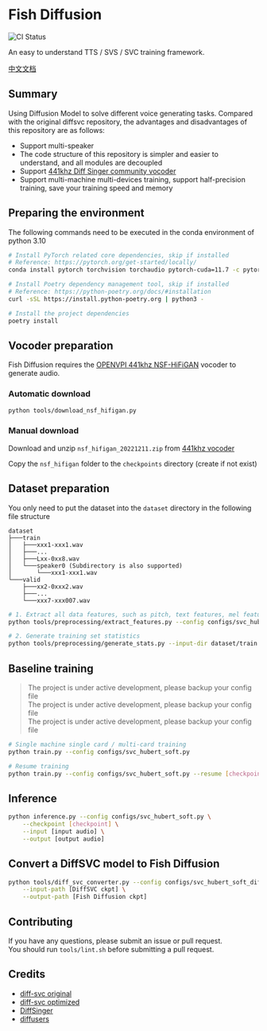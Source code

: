 # Fish Diffusion
![CI Status](https://github.com/fishaudio/fish-diffusion/actions/workflows/ci.yml/badge.svg)

An easy to understand TTS / SVS / SVC training framework.

[中文文档](README.md)

## Summary
Using Diffusion Model to solve different voice generating tasks. Compared with the original diffsvc repository, the advantages and disadvantages of this repository are as follows:
+ Support multi-speaker
+ The code structure of this repository is simpler and easier to understand, and all modules are decoupled
+ Support [441khz Diff Singer community vocoder](https://openvpi.github.io/vocoders/)
+ Support multi-machine multi-devices training, support half-precision training, save your training speed and memory

## Preparing the environment
The following commands need to be executed in the conda environment of python 3.10

```bash
# Install PyTorch related core dependencies, skip if installed
# Reference: https://pytorch.org/get-started/locally/
conda install pytorch torchvision torchaudio pytorch-cuda=11.7 -c pytorch -c nvidia

# Install Poetry dependency management tool, skip if installed
# Reference: https://python-poetry.org/docs/#installation
curl -sSL https://install.python-poetry.org | python3 -

# Install the project dependencies
poetry install
```

## Vocoder preparation
Fish Diffusion requires the [OPENVPI 441khz NSF-HiFiGAN](https://github.com/openvpi/vocoders/releases/tag/nsf-hifigan-v1) vocoder to generate audio.

### Automatic download
```bash
python tools/download_nsf_hifigan.py
```

### Manual download
Download and unzip `nsf_hifigan_20221211.zip` from [441khz vocoder](https://github.com/openvpi/vocoders/releases/tag/nsf-hifigan-v1)

Copy the `nsf_hifigan` folder to the `checkpoints` directory (create if not exist)

## Dataset preparation
You only need to put the dataset into the `dataset` directory in the following file structure

```shell
dataset
├───train
│   ├───xxx1-xxx1.wav
│   ├───...
│   ├───Lxx-0xx8.wav
│   └───speaker0 (Subdirectory is also supported)
│       └───xxx1-xxx1.wav
└───valid
    ├───xx2-0xxx2.wav
    ├───...
    └───xxx7-xxx007.wav
```

```bash
# 1. Extract all data features, such as pitch, text features, mel features, etc.
python tools/preprocessing/extract_features.py --config configs/svc_hubert_soft.py --path dataset --clean

# 2. Generate training set statistics
python tools/preprocessing/generate_stats.py --input-dir dataset/train --output-file dataset/stats.json
```

## Baseline training
> The project is under active development, please backup your config file  
> The project is under active development, please backup your config file  
> The project is under active development, please backup your config file  

```bash
# Single machine single card / multi-card training
python train.py --config configs/svc_hubert_soft.py

# Resume training
python train.py --config configs/svc_hubert_soft.py --resume [checkpoint]
```

## Inference
```bash
python inference.py --config configs/svc_hubert_soft.py \
    --checkpoint [checkpoint] \
    --input [input audio] \
    --output [output audio]
```

## Convert a DiffSVC model to Fish Diffusion
```bash
python tools/diff_svc_converter.py --config configs/svc_hubert_soft_diff_svc.py \
    --input-path [DiffSVC ckpt] \
    --output-path [Fish Diffusion ckpt]
```

## Contributing
If you have any questions, please submit an issue or pull request.  
You should run `tools/lint.sh` before submitting a pull request.

## Credits
+ [diff-svc original](https://github.com/prophesier/diff-svc)
+ [diff-svc optimized](https://github.com/innnky/diff-svc/)
+ [DiffSinger](https://github.com/openvpi/DiffSinger/)
+ [diffusers](https://github.com/huggingface/diffusers)
